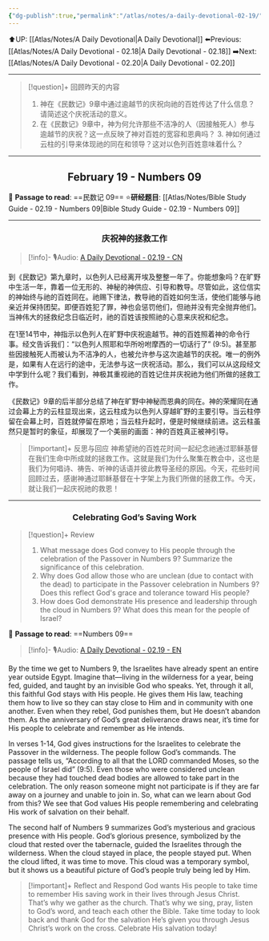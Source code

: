 ```yaml
---
{"dg-publish":true,"permalink":"/atlas/notes/a-daily-devotional-02-19/"}
---
```


 ⬆️UP: [[Atlas/Notes/A Daily Devotional\|A Daily Devotional]]
⬅️Previous: [[Atlas/Notes/A Daily Devotional - 02.18\|A Daily Devotional - 02.18]]
➡️Next: [[Atlas/Notes/A Daily Devotional - 02.20\|A Daily Devotional - 02.20]]

---

> [!question]+ 回顾昨天的内容
> 1. 神在《民数记》9章中通过逾越节的庆祝向祂的百姓传达了什么信息？请简述这个庆祝活动的意义。
> 2. ⁠在《民数记》9章中，神为何允许那些不洁净的人（因接触死人）参与逾越节的庆祝？这一点反映了神对百姓的宽容和恩典吗？
> 3.⁠ ⁠神如何通过云柱的引导来体现祂的同在和领导？这对以色列百姓意味着什么？


---
## <center>February 19 - Numbers 09</center>

📖 **Passage to read**: ==民数记 09==
⭐**研经题目**: [[Atlas/Notes/Bible Study Guide - 02.19 - Numbers 09\|Bible Study Guide - 02.19 - Numbers 09]]

---
### <center>庆祝神的拯救工作</center>

> [!info]- 🎙️Audio: [A Daily Devotional - 02.19 - CN]()

到《民数记》第九章时，以色列人已经离开埃及整整一年了。你能想象吗？在旷野中生活一年，靠着一位无形的、神秘的神供应、引导和教导。尽管如此，这位信实的神始终与祂的百姓同在。祂赐下律法，教导祂的百姓如何生活，使他们能够与祂亲近并保持团契。即便百姓犯了罪，神也会惩罚他们，但祂并没有完全抛弃他们。当神伟大的拯救纪念日临近时，祂的百姓该按照祂的心意来庆祝和纪念。

在1至14节中，神指示以色列人在旷野中庆祝逾越节。神的百姓照着神的命令行事。经文告诉我们：“以色列人照耶和华所吩咐摩西的一切话行了” (9:5)。甚至那些因接触死人而被认为不洁净的人，也被允许参与这次逾越节的庆祝。唯一的例外是，如果有人在远行的途中，无法参与这一庆祝活动。那么，我们可以从这段经文中学到什么呢？我们看到，神极其重视祂的百姓记住并庆祝祂为他们所做的拯救工作。

《民数记》9章的后半部分总结了神在旷野中神秘而恩典的同在。神的荣耀同在通过会幕上方的云柱显现出来，这云柱成为以色列人穿越旷野的主要引导。当云柱停留在会幕上时，百姓就停留在原地；当云柱升起时，便是时候继续前进。这云柱虽然只是暂时的象征，却展现了一个美丽的画面：神的百姓真正被神引导。

> [!important]+ 反思与回应
神希望祂的百姓花时间一起纪念祂通过耶稣基督在我们生命中所成就的拯救工作。这就是我们为什么聚集在教会中，这也是我们为何唱诗、祷告、听神的话语并彼此教导圣经的原因。今天，花些时间回顾过去，感谢神通过耶稣基督在十字架上为我们所做的拯救工作。今天，就让我们一起庆祝祂的救恩！


---
### <center>Celebrating God’s Saving Work</center>

> [!question]+ Review
> 1. ⁠What message does God convey to His people through the celebration of the Passover in Numbers 9? Summarize the significance of this celebration.
> 2. ⁠Why does God allow those who are unclean (due to contact with the dead) to participate in the Passover celebration in Numbers 9? Does this reflect God's grace and tolerance toward His people?
> 3. ⁠How does God demonstrate His presence and leadership through the cloud in Numbers 9? What does this mean for the people of Israel?

📖 **Passage to read**: ==Numbers 09==

> [!info]- 🎙️Audio: [A Daily Devotional - 02.19 - EN]()  

By the time we get to Numbers 9, the Israelites have already spent an entire year outside Egypt. Imagine that—living in the wilderness for a year, being fed, guided, and taught by an invisible God who speaks. Yet, through it all, this faithful God stays with His people. He gives them His law, teaching them how to live so they can stay close to Him and in community with one another. Even when they rebel, God punishes them, but He doesn’t abandon them. As the anniversary of God’s great deliverance draws near, it’s time for His people to celebrate and remember as He intends.

In verses 1-14, God gives instructions for the Israelites to celebrate the Passover in the wilderness. The people follow God’s commands. The passage tells us, “According to all that the LORD commanded Moses, so the people of Israel did” (9:5). Even those who were considered unclean because they had touched dead bodies are allowed to take part in the celebration. The only reason someone might not participate is if they are far away on a journey and unable to join in. So, what can we learn about God from this? We see that God values His people remembering and celebrating His work of salvation on their behalf.

The second half of Numbers 9 summarizes God’s mysterious and gracious presence with His people. God’s glorious presence, symbolized by the cloud that rested over the tabernacle, guided the Israelites through the wilderness. When the cloud stayed in place, the people stayed put. When the cloud lifted, it was time to move. This cloud was a temporary symbol, but it shows us a beautiful picture of God’s people truly being led by Him.

> [!important]+ Reflect and Respond
God wants His people to take time to remember His saving work in their lives through Jesus Christ. That’s why we gather as the church. That’s why we sing, pray, listen to God’s word, and teach each other the Bible. Take time today to look back and thank God for the salvation He’s given you through Jesus Christ’s work on the cross. Celebrate His salvation today!




















